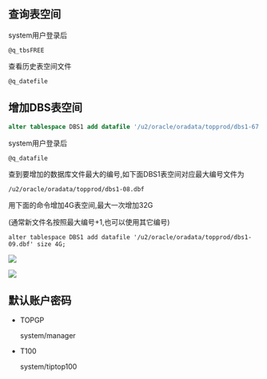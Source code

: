 ## 查询表空间

system用户登录后

`@q_tbsFREE`

查看历史表空间文件

`@q_datefile`

##  增加DBS表空间



```sql
alter tablespace DBS1 add datafile '/u2/oracle/oradata/topprod/dbs1-67.dbf' size 16G;
```

system用户登录后

`@q_datafile`

查到要增加的数据库文件最大的编号,如下面DBS1表空间对应最大编号文件为

`/u2/oracle/oradata/topprod/dbs1-08.dbf`

用下面的命令增加4G表空间,最大一次增加32G

(通常新文件名按照最大编号+1,也可以使用其它编号)

`alter tablespace DBS1 add datafile '/u2/oracle/oradata/topprod/dbs1-09.dbf' size 4G;`
 
![](增加表空间相关.assets/image-20201217161101237.png)
 
![](增加表空间相关.assets/image-20201217161048358.png)



## 默认账户密码

- TOPGP

  system/manager

- T100

  system/tiptop100